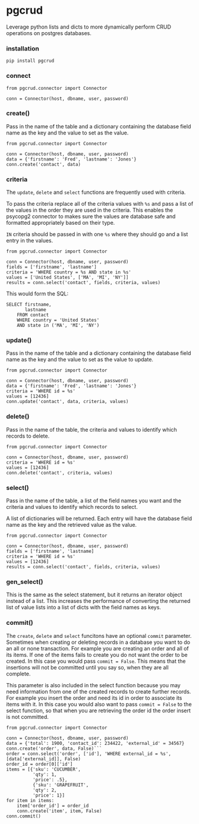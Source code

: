 # pgcrud

Leverage python lists and dicts to more dynamically perform CRUD operations on postgres databases.

### installation

`pip install pgcrud`

### connect
```
from pgcrud.connector import Connector

conn = Connector(host, dbname, user, password)
```

### create()

Pass in the name of the table and a dictionary containing the database field name as the key and the value to set as the value.

```
from pgcrud.connector import Connector

conn = Connector(host, dbname, user, password)
data = {'firstname': 'Fred', 'lastname': 'Jones'}
conn.create('contact', data)
```

### criteria
The `update`, `delete` and `select` functions are frequently used with criteria. 

To pass the criteria replace all of the criteria values with `%s` and pass a list of the values in the order they are used in the criteria. This enables the psycopg2 connector to makes sure the values are database safe and formatted appropriately based on their type.

`IN` criteria should be passed in with one `%s` where they should go and a list entry in the values.

```
from pgcrud.connector import Connector

conn = Connector(host, dbname, user, password)
fields = ['firstname', 'lastname']
criteria = 'WHERE country = %s AND state in %s'
values = ['United States', ['MA', 'MI', 'NY']]
results = conn.select('contact', fields, criteria, values)
```

This would form the SQL:
```
SELECT firstname,
       lastname
    FROM contact
    WHERE country = 'United States'
    AND state in ('MA', 'MI', 'NY')
```

### update()

Pass in the name of the table and a dictionary containing the database field name as the key and the value to set as the value to update.

```
from pgcrud.connector import Connector

conn = Connector(host, dbname, user, password)
data = {'firstname': 'Fred', 'lastname': 'Jones'}
criteria = 'WHERE id = %s'
values = [12436]
conn.update('contact', data, criteria, values)
```

### delete()

Pass in the name of the table, the criteria and values to identify which records to delete.

```
from pgcrud.connector import Connector

conn = Connector(host, dbname, user, password)
criteria = 'WHERE id = %s'
values = [12436]
conn.delete('contact', criteria, values)
```

### select()

Pass in the name of the table, a list of the field names you want and the criteria and values to identify which records to select.

A list of dictionaries will be returned. Each entry will have the database field name as the key and the retrieved value as the value.

```
from pgcrud.connector import Connector

conn = Connector(host, dbname, user, password)
fields = ['firstname', 'lastname]
criteria = 'WHERE id = %s'
values = [12436]
results = conn.select('contact', fields, criteria, values)
```

### gen_select()

This is the same as the select statement, but it returns an iterator object instead of a list. This increases the performance of converting the returned list of value lists into a list of dicts with the field names as keys.

### commit()

The `create`, `delete` and `select` funcitons have an optional `commit` parameter. Sometimes when creating or deleting records in a database you want to do an all or none transaction. For example you are creating an order and all of its items. If one of the items fails to create you do not want the order to be created. In this case you would pass `commit = False`. This means that the insertions will not be committed until you say so, when they are all complete.

This parameter is also included in the select function because you may need information from one of the created records to create further records. For example you insert the order and need its id in order to associate its items with it. In this case you would also want to pass `commit = False` to the select function, so that when you are retrieving the order id the order insert is not committed. 

```
from pgcrud.connector import Connector

conn = Connector(host, dbname, user, password)
data = {'total': 1900, 'contact_id': 234422, 'external_id' = 34567}
conn.create('order', data, False)```
order = conn.select('order', ['id'], 'WHERE external_id = %s', [data['external_id]], False)
order_id = order[0]['id']
items = [{'sku': 'CUCUMBER',
          'qty': 1,
          'price': .5},
          {'sku': 'GRAPEFRUIT',
          'qty': 2,
          'price': 1}]
for item in items:
    item['order_id'] = order_id
    conn.create('item', item, False)
conn.commit()
```